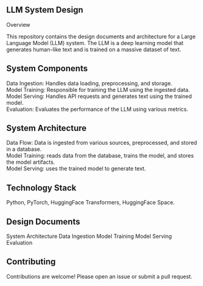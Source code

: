 ## LLM System Design

Overview

This repository contains the design documents and architecture for a Large Language Model (LLM) system. The LLM is a deep learning model that generates human-like text and is trained on a massive dataset of text. <br/>

## System Components 
Data Ingestion: Handles data loading, preprocessing, and storage.<br/>
Model Training: Responsible for training the LLM using the ingested data.<br/>
Model Serving: Handles API requests and generates text using the trained model.<br/>
Evaluation: Evaluates the performance of the LLM using various metrics.<br/>

## System Architecture
Data Flow: Data is ingested from various sources, preprocessed, and stored in a database. <br/>
Model Training: reads data from the database, trains the model, and stores the model artifacts. <br/>
Model Serving: uses the trained model to generate text.<br/>

## Technology Stack
Python, PyTorch, HuggingFace Transformers, HuggingFace Space.

## Design Documents
System Architecture
Data Ingestion
Model Training
Model Serving
Evaluation

## Contributing
Contributions are welcome! Please open an issue or submit a pull request.
